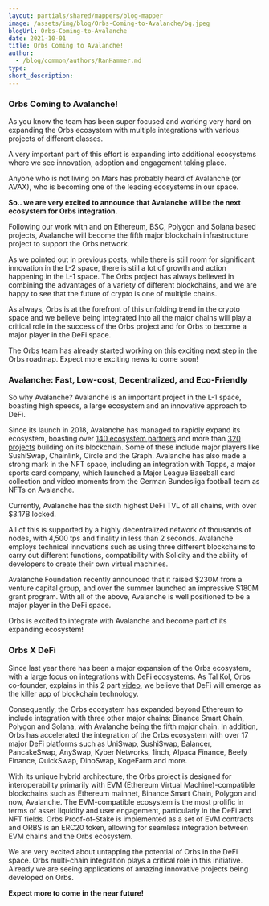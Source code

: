 ```yaml
---
layout: partials/shared/mappers/blog-mapper
image: /assets/img/blog/Orbs-Coming-to-Avalanche/bg.jpeg
blogUrl: Orbs-Coming-to-Avalanche
date: 2021-10-01
title: Orbs Coming to Avalanche!
author:
  - /blog/common/authors/RanHammer.md
type:
short_description:
---
```


### Orbs Coming to Avalanche!

As you know the team has been super focused and working very hard on expanding the Orbs ecosystem with multiple integrations with various projects of different classes.

A very important part of this effort is expanding into additional ecosystems where we see innovation, adoption and engagement taking place.

Anyone who is not living on Mars has probably heard of Avalanche (or AVAX), who is becoming one of the leading ecosystems in our space.

**So.. we are very excited to announce that Avalanche will be the next ecosystem for Orbs integration.**

Following our work with and on Ethereum, BSC, Polygon and Solana based projects, Avalanche will become the fifth major blockchain infrastructure project to support the Orbs network.

As we pointed out in previous posts, while there is still room for significant innovation in the L-2 space, there is still a lot of growth and action happening in the L-1 space. The Orbs project has always believed in combining the advantages of a variety of different blockchains, and we are happy to see that the future of crypto is one of multiple chains.

As always, Orbs is at the forefront of this unfolding trend in the crypto space and we believe being integrated into all the major chains will play a critical role in the success of the Orbs project and for Orbs to become a major player in the DeFi space.

The Orbs team has already started working on this exciting next step in the Orbs roadmap. Expect more exciting news to come soon!

### Avalanche: Fast, Low-cost, Decentralized, and Eco-Friendly

So why Avalanche? Avalanche is an important project in the L-1 space, boasting high speeds, a large ecosystem and an innovative approach to DeFi.

Since its launch in 2018, Avalanche has managed to rapidly expand its ecosystem, boasting over [140 ecosystem partners](https://ecosystem.avax.network/marketplace?tag=) and more than [320 projects](https://www.avax-projects.com/) building on its blockchain. Some of these include major players like SushiSwap, Chainlink, Circle and the Graph. Avalanche has also made a strong mark in the NFT space, including an integration with Topps, a major sports card company, which launched a Major League Baseball card collection and video moments from the German Bundesliga football team as NFTs on Avalanche.

Currently, Avalanche has the sixth highest DeFi TVL of all chains, with over $3.17B locked.

All of this is supported by a highly decentralized network of thousands of nodes, with 4,500 tps and finality in less than 2 seconds. Avalanche employs technical innovations such as using three different blockchains to carry out different functions, compatibility with Solidity and the ability of developers to create their own virtual machines.

Avalanche Foundation recently announced that it raised $230M from a venture capital group, and over the summer launched an impressive $180M grant program. With all of the above, Avalanche is well positioned to be a major player in the DeFi space.

Orbs is excited to integrate with Avalanche and become part of its expanding ecosystem!

### Orbs X DeFi

Since last year there has been a major expansion of the Orbs ecosystem, with a large focus on integrations with DeFi ecosystems. As Tal Kol, Orbs co-founder, explains in this 2 part [video](https://www.youtube.com/watch?v=-W9vdCysEYc&list=PLRzXm1LAkP8y5W5KTTBGa8fmHARB9wSTk&index=1&t=22s), we believe that DeFi will emerge as the killer app of blockchain technology.

Consequently, the Orbs ecosystem has expanded beyond Ethereum to include integration with three other major chains: Binance Smart Chain, Polygon and Solana, with Avalanche being the fifth major chain. In addition, Orbs has accelerated the integration of the Orbs ecosystem with over 17 major DeFi platforms such as UniSwap, SushiSwap, Balancer, PancakeSwap, AnySwap, Kyber Networks, 1inch, Alpaca Finance, Beefy Finance, QuickSwap, DinoSwap, KogeFarm and more.

With its unique hybrid architecture, the Orbs project is designed for interoperability primarily with EVM (Ethereum Virtual Machine)-compatible blockchains such as Ethereum mainnet, Binance Smart Chain, Polygon and now, Avalanche. The EVM-compatible ecosystem is the most prolific in terms of asset liquidity and user engagement, particularly in the DeFi and NFT fields. Orbs Proof-of-Stake is implemented as a set of EVM contracts and ORBS is an ERC20 token, allowing for seamless integration between EVM chains and the Orbs ecosystem.

We are very excited about untapping the potential of Orbs in the DeFi space. Orbs multi-chain integration plays a critical role in this initiative. Already we are seeing applications of amazing innovative projects being developed on Orbs.

**Expect more to come in the near future!**
